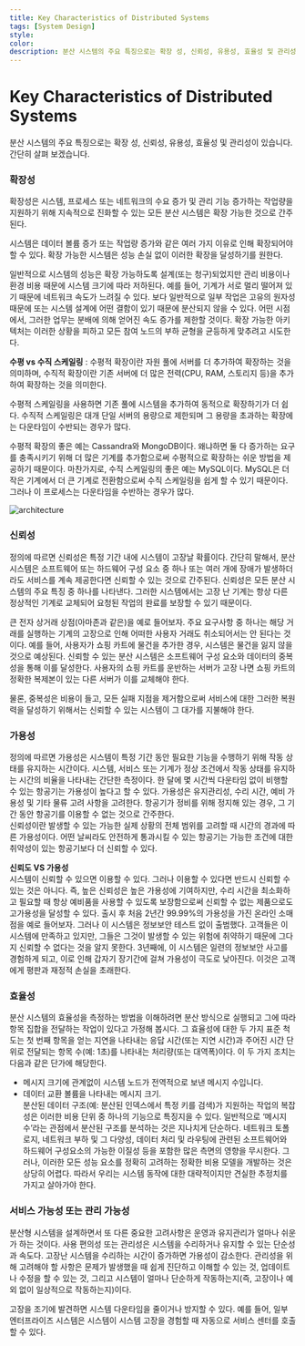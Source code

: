 ```yaml
---
title: Key Characteristics of Distributed Systems
tags: [System Design]
style:
color:
description: 분산 시스템의 주요 특징으로는 확장 성, 신뢰성, 유용성, 효율성 및 관리성이 있습니다. 간단히 살펴 보겠습니다
---
```

# Key Characteristics of Distributed Systems   

분산 시스템의 주요 특징으로는 확장 성, 신뢰성, 유용성, 효율성 및 관리성이 있습니다. 간단히 살펴 보겠습니다.<br>


### 확장성   
확장성은 시스템, 프로세스 또는 네트워크의 수요 증가 및 관리 기능 증가하는 작업량을 지원하기 위해 지속적으로 진화할 수 있는 모든 분산 시스템은 확장 가능한 것으로 간주된다.<br>

시스템은 데이터 볼륨 증가 또는 작업량 증가와 같은 여러 가지 이유로 인해 확장되어야 할 수 있다. 확장 가능한 시스템은 성능 손실 없이 이러한 확장을 달성하기를 원한다.<br>

일반적으로 시스템의 성능은 확장 가능하도록 설계(또는 청구)되었지만 관리 비용이나 환경 비용 때문에 시스템 크기에 따라 저하된다. 예를 들어, 기계가 서로 멀리 떨어져 있기 때문에 네트워크 속도가 느려질 수 있다. 보다 일반적으로 일부 작업은 고유의 원자성 때문에 또는 시스템 설계에 어떤 결함이 있기 때문에 분산되지 않을 수 있다. 어떤 시점에서, 그러한 업무는 분배에 의해 얻어진 속도 증가를 제한할 것이다. 확장 가능한 아키텍처는 이러한 상황을 피하고 모든 참여 노드의 부하 균형을 균등하게 맞추려고 시도한다.<br>

**수평 vs 수직 스케일링** : 수평적 확장이란 자원 풀에 서버를 더 추가하여 확장하는 것을 의미하며, 수직적 확장이란 기존 서버에 더 많은 전력(CPU, RAM, 스토리지 등)을 추가하여 확장하는 것을 의미한다.<br>

수평적 스케일링을 사용하면 기존 풀에 시스템을 추가하여 동적으로 확장하기가 더 쉽다. 수직적 스케일링은 대개 단일 서버의 용량으로 제한되며 그 용량을 초과하는 확장에는 다운타임이 수반되는 경우가 많다.<br>


수평적 확장의 좋은 예는 Cassandra와 MongoDB이다. 왜냐하면 둘 다 증가하는 요구를 충족시키기 위해 더 많은 기계를 추가함으로써 수평적으로 확장하는 쉬운 방법을 제공하기 때문이다. 마찬가지로, 수직 스케일링의 좋은 예는 MySQL이다. MySQL은 더 작은 기계에서 더 큰 기계로 전환함으로써 수직 스케일링을 쉽게 할 수 있기 때문이다. 그러나 이 프로세스는 다운타임을 수반하는 경우가 많다.<br>

![architecture](https://1.bp.blogspot.com/-58qlT6bSnC0/VoTvX08YByI/AAAAAAAAGF8/aTJM7229jfA/s400/horizontal-vs-vertical-scaling-vertical-and-horizontal-scaling-explained-diagram.png)

### 신뢰성
정의에 따르면 신뢰성은 특정 기간 내에 시스템이 고장날 확률이다. 간단히 말해서, 분산 시스템은 소프트웨어 또는 하드웨어 구성 요소 중 하나 또는 여러 개에 장애가 발생하더라도 서비스를 계속 제공한다면 신뢰할 수 있는 것으로 간주된다. 신뢰성은 모든 분산 시스템의 주요 특징 중 하나를 나타낸다. 그러한 시스템에서는 고장 난 기계는 항상 다른 정상적인 기계로 교체되어 요청된 작업의 완료를 보장할 수 있기 때문이다.<br>


큰 전자 상거래 상점(아마존과 같은)을 예로 들어보자. 주요 요구사항 중 하나는 해당 거래를 실행하는 기계의 고장으로 인해 어떠한 사용자 거래도 취소되어서는 안 된다는 것이다. 예를 들어, 사용자가 쇼핑 카트에 물건을 추가한 경우, 시스템은 물건을 잃지 않을 것으로 예상된다. 신뢰할 수 있는 분산 시스템은 소프트웨어 구성 요소와 데이터의 중복성을 통해 이를 달성한다. 사용자의 쇼핑 카트를 운반하는 서버가 고장 나면 쇼핑 카트의 정확한 복제본이 있는 다른 서버가 이를 교체해야 한다.<br>



물론, 중복성은 비용이 들고, 모든 실패 지점을 제거함으로써 서비스에 대한 그러한 복원력을 달성하기 위해서는 신뢰할 수 있는 시스템이 그 대가를 지불해야 한다.<br>


### 가용성
정의에 따르면 가용성은 시스템이 특정 기간 동안 필요한 기능을 수행하기 위해 작동 상태를 유지하는 시간이다. 시스템, 서비스 또는 기계가 정상 조건에서 작동 상태를 유지하는 시간의 비율을 나타내는 간단한 측정이다. 한 달에 몇 시간씩 다운타임 없이 비행할 수 있는 항공기는 가용성이 높다고 할 수 있다. 가용성은 유지관리성, 수리 시간, 예비 가용성 및 기타 물류 고려 사항을 고려한다. 항공기가 정비를 위해 정지해 있는 경우, 그 기간 동안 항공기를 이용할 수 없는 것으로 간주한다.<br>
신뢰성이란 발생할 수 있는 가능한 실제 상황의 전체 범위를 고려할 때 시간의 경과에 따른 가용성이다. 어떤 날씨라도 안전하게 통과시킬 수 있는 항공기는 가능한 조건에 대한 취약성이 있는 항공기보다 더 신뢰할 수 있다.<br>

**신뢰도 VS 가용성**<br>
시스템이 신뢰할 수 있으면 이용할 수 있다. 그러나 이용할 수 있다면 반드시 신뢰할 수 있는 것은 아니다. 즉, 높은 신뢰성은 높은 가용성에 기여하지만, 수리 시간을 최소화하고 필요할 때 항상 예비품을 사용할 수 있도록 보장함으로써 신뢰할 수 없는 제품으로도 고가용성을 달성할 수 있다. 출시 후 처음 2년간 99.99%의 가용성을 가진 온라인 소매점을 예로 들어보자. 그러나 이 시스템은 정보보안 테스트 없이 출범했다. 고객들은 이 시스템에 만족하고 있지만, 그들은 그것이 발생할 수 있는 위험에 취약하기 때문에 그다지 신뢰할 수 없다는 것을 알지 못한다. 3년째에, 이 시스템은 일련의 정보보안 사고를 경험하게 되고, 이로 인해 갑자기 장기간에 걸쳐 가용성이 극도로 낮아진다. 이것은 고객에게 평판과 재정적 손실을 초래한다.


### 효율성
분산 시스템의 효율성을 측정하는 방법을 이해하려면 분산 방식으로 실행되고 그에 따라 항목 집합을 전달하는 작업이 있다고 가정해 봅시다. 그 효율성에 대한 두 가지 표준 척도는 첫 번째 항목을 얻는 지연을 나타내는 응답 시간(또는 지연 시간)과 주어진 시간 단위로 전달되는 항목 수(예: 1초)를 나타내는 처리량(또는 대역폭)이다. 이 두 가지 조치는 다음과 같은 단가에 해당한다.<br>

* 메시지 크기에 관계없이 시스템 노드가 전역적으로 보낸 메시지 수입니다.<br>
* 데이터 교환 볼륨을 나타내는 메시지 크기.<br>
분산된 데이터 구조(예: 분산된 인덱스에서 특정 키를 검색)가 지원하는 작업의 복잡성은 이러한 비용 단위 중 하나의 기능으로 특징지을 수 있다. 일반적으로 ‘메시지 수’라는 관점에서 분산된 구조를 분석하는 것은 지나치게 단순하다. 네트워크 토폴로지, 네트워크 부하 및 그 다양성, 데이터 처리 및 라우팅에 관련된 소프트웨어와 하드웨어 구성요소의 가능한 이질성 등을 포함한 많은 측면의 영향을 무시한다. 그러나, 이러한 모든 성능 요소를 정확히 고려하는 정확한 비용 모델을 개발하는 것은 상당히 어렵다. 따라서 우리는 시스템 동작에 대한 대략적이지만 견실한 추정치를 가지고 살아가야 한다.<br>

### 서비스 가능성 또는 관리 가능성
분산형 시스템을 설계하면서 또 다른 중요한 고려사항은 운영과 유지관리가 얼마나 쉬운가 하는 것이다. 사용 편의성 또는 관리성은 시스템을 수리하거나 유지할 수 있는 단순성과 속도다. 고장난 시스템을 수리하는 시간이 증가하면 가용성이 감소한다. 관리성을 위해 고려해야 할 사항은 문제가 발생했을 때 쉽게 진단하고 이해할 수 있는 것, 업데이트나 수정을 할 수 있는 것, 그리고 시스템이 얼마나 단순하게 작동하는지(즉, 고장이나 예외 없이 일상적으로 작동하는지)이다.<br>

고장을 조기에 발견하면 시스템 다운타임을 줄이거나 방지할 수 있다. 예를 들어, 일부 엔터프라이즈 시스템은 시스템이 시스템 고장을 경험할 때 자동으로 서비스 센터를 호출할 수 있다.<br>
